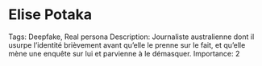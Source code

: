 # Elise Potaka

Tags: Deepfake, Real persona
Description: Journaliste australienne dont il usurpe l’identité brièvement avant qu’elle le prenne sur le fait, et qu’elle mène une enquête sur lui et parvienne à le démasquer.
Importance: 2